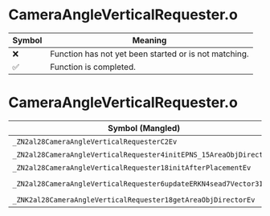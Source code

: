 # CameraAngleVerticalRequester.o
| Symbol | Meaning 
| ------------- | ------------- 
| :x: | Function has not yet been started or is not matching. 
| :white_check_mark: | Function is completed. 


# CameraAngleVerticalRequester.o
| Symbol (Mangled) | Symbol (Demangled) | Decompiled? |
| ------------- |  ------------- | ------------- |
| `_ZN2al28CameraAngleVerticalRequesterC2Ev` | `al::CameraAngleVerticalRequester::CameraAngleVerticalRequester(void)` | :x: |
| `_ZN2al28CameraAngleVerticalRequester4initEPNS_15AreaObjDirectorE` | `al::CameraAngleVerticalRequester::init(al::AreaObjDirector *)` | :x: |
| `_ZN2al28CameraAngleVerticalRequester18initAfterPlacementEv` | `al::CameraAngleVerticalRequester::initAfterPlacement(void)` | :x: |
| `_ZN2al28CameraAngleVerticalRequester6updateERKN4sead7Vector3IfEE` | `al::CameraAngleVerticalRequester::update(sead::Vector3<float> const&)` | :x: |
| `_ZNK2al28CameraAngleVerticalRequester18getAreaObjDirectorEv` | `al::CameraAngleVerticalRequester::getAreaObjDirector(void)const` | :x: |
